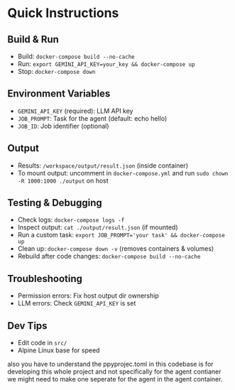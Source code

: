 # Quick Instructions

## Build & Run
- Build: `docker-compose build --no-cache`
- Run: `export GEMINI_API_KEY=your_key && docker-compose up`
- Stop: `docker-compose down`

## Environment Variables
- `GEMINI_API_KEY` (required): LLM API key
- `JOB_PROMPT`: Task for the agent (default: echo hello)
- `JOB_ID`: Job identifier (optional)

## Output
- Results: `/workspace/output/result.json` (inside container)
- To mount output: uncomment in `docker-compose.yml` and run `sudo chown -R 1000:1000 ./output` on host

## Testing & Debugging
- Check logs: `docker-compose logs -f`
- Inspect output: `cat ./output/result.json` (if mounted)
- Run a custom task: `export JOB_PROMPT='your task' && docker-compose up`
- Clean up: `docker-compose down -v` (removes containers & volumes)
- Rebuild after code changes: `docker-compose build --no-cache`

## Troubleshooting
- Permission errors: Fix host output dir ownership
- LLM errors: Check `GEMINI_API_KEY` is set

## Dev Tips
- Edit code in `src/`
- Alpine Linux base for speed

also you have to understand the ppyprojec.toml in this codebase is for developing this whole project and not specifically for the agent contianer we might need to make one seperate for the agent in the agent container. 